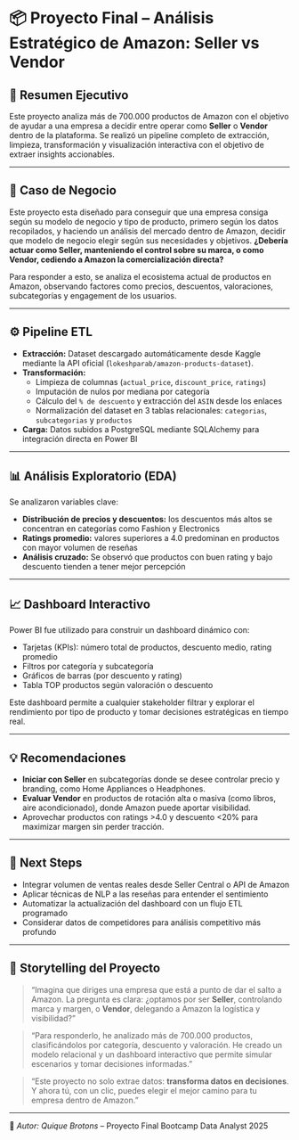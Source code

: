 # 📦 Proyecto Final – Análisis Estratégico de Amazon: Seller vs Vendor

## 🧭 Resumen Ejecutivo

Este proyecto analiza más de 700.000 productos de Amazon  con el objetivo de ayudar a una empresa a decidir entre operar como **Seller** o **Vendor** dentro de la plataforma. Se realizó un pipeline completo de extracción, limpieza, transformación y visualización interactiva con el objetivo de extraer insights accionables.

---

## 🏢 Caso de Negocio

Este proyecto esta diseñado para conseguir que una empresa consiga según su modelo de negocio y tipo de producto, primero según los datos recopilados, y haciendo un análisis del mercado dentro de Amazon, decidir que modelo de negocio elegir según sus necesidades y objetivos.
**¿Debería actuar como Seller, manteniendo el control sobre su marca, o como Vendor, cediendo a Amazon la comercialización directa?**

Para responder a esto, se analiza el ecosistema actual de productos en Amazon, observando factores como precios, descuentos, valoraciones, subcategorías y engagement de los usuarios.

---

## ⚙️ Pipeline ETL

- **Extracción:** Dataset descargado automáticamente desde Kaggle mediante la API oficial (`lokeshparab/amazon-products-dataset`).
- **Transformación:**
  - Limpieza de columnas (`actual_price`, `discount_price`, `ratings`)
  - Imputación de nulos por mediana por categoría
  - Cálculo del `% de descuento` y extracción del `ASIN` desde los enlaces
  - Normalización del dataset en 3 tablas relacionales: `categorias`, `subcategorias` y `productos`
- **Carga:** Datos subidos a PostgreSQL mediante SQLAlchemy para integración directa en Power BI

---

## 📊 Análisis Exploratorio (EDA)

Se analizaron variables clave:
- **Distribución de precios y descuentos:** los descuentos más altos se concentran en categorías como Fashion y Electronics
- **Ratings promedio:** valores superiores a 4.0 predominan en productos con mayor volumen de reseñas
- **Análisis cruzado:** Se observó que productos con buen rating y bajo descuento tienden a tener mejor percepción

---

## 📈 Dashboard Interactivo

Power BI fue utilizado para construir un dashboard dinámico con:
- Tarjetas (KPIs): número total de productos, descuento medio, rating promedio
- Filtros por categoría y subcategoría
- Gráficos de barras (por descuento y rating)
- Tabla TOP productos según valoración o descuento

Este dashboard permite a cualquier stakeholder filtrar y explorar el rendimiento por tipo de producto y tomar decisiones estratégicas en tiempo real.

---

## 💡 Recomendaciones

- **Iniciar con Seller** en subcategorías donde se desee controlar precio y branding, como Home Appliances o Headphones.
- **Evaluar Vendor** en productos de rotación alta o masiva (como libros, aire acondicionado), donde Amazon puede aportar visibilidad.
- Aprovechar productos con ratings >4.0 y descuento <20% para maximizar margen sin perder tracción.

---

## 🔮 Next Steps

- Integrar volumen de ventas reales desde Seller Central o API de Amazon
- Aplicar técnicas de NLP a las reseñas para entender el sentimiento
- Automatizar la actualización del dashboard con un flujo ETL programado
- Considerar datos de competidores para análisis competitivo más profundo

---

## 🎤 Storytelling del Proyecto

> “Imagina que diriges una empresa que está a punto de dar el salto a Amazon. La pregunta es clara: ¿optamos por ser **Seller**, controlando marca y margen, o **Vendor**, delegando a Amazon la logística y visibilidad?”

> “Para responderlo, he analizado más de 700.000 productos, clasificándolos por categoría, descuento y valoración. He creado un modelo relacional y un dashboard interactivo que permite simular escenarios y tomar decisiones informadas.”

> “Este proyecto no solo extrae datos: **transforma datos en decisiones**. Y ahora tú, con un clic, puedes elegir el mejor camino para tu empresa dentro de Amazon.”

---

🚀 *Autor: Quique Brotons* – Proyecto Final Bootcamp Data Analyst 2025
